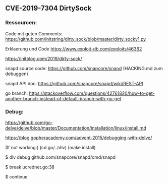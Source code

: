 ## CVE-2019-7304 DirtySock

### Ressourcen:

Code mit guten Comments:
https://github.com/initstring/dirty_sock/blob/master/dirty_sockv1.py

Erklaerung und Code
https://www.exploit-db.com/exploits/46362 

https://initblog.com/2019/dirty-sock/

snapd source code: https://github.com/snapcore/snapd (HACKING.md zum debuggen)

snapd API doc: https://github.com/snapcore/snapd/wiki/REST-API

go branch: https://stackoverflow.com/questions/42761820/how-to-get-another-branch-instead-of-default-branch-with-go-get

### Debug:

https://github.com/go-delve/delve/blob/master/Documentation/installation/linux/install.md

https://blog.gopheracademy.com/advent-2015/debugging-with-delve/

(If not working:)
(cd go/../dlv)
(make install)

$ dlv debug github.com/snapcore/snapd/cmd/snapd

$ break ucrednet.go:38

$ continue

